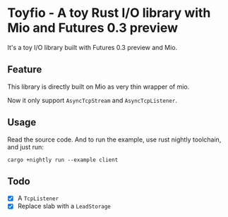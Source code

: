 # Toyfio -  A toy Rust I/O library with Mio and Futures 0.3 preview

It's a toy I/O library built with Futures 0.3 preview and Mio.

## Feature

This library is directly built on Mio as very thin wrapper of mio.

Now it only support `AsyncTcpStream` and `AsyncTcpListener`.

## Usage

Read the source code. And to run the example, use rust nightly toolchain, and just run:

```shell
cargo +nightly run --example client
```

## Todo

- [x] A `TcpListener`
- [x] Replace slab with a `LeadStorage`